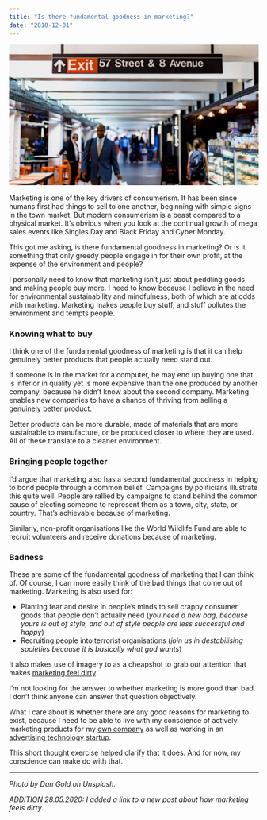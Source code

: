 ```yaml
---
title: "Is there fundamental goodness in marketing?"
date: "2018-12-01"
---
```


![Is there fundamental goodness in marketing](images/is-there-fundamental-goodness-in-marketing-1024x576.jpg)

Marketing is one of the key drivers of consumerism. It has been since humans first had things to sell to one another, beginning with simple signs in the town market. But modern consumerism is a beast compared to a physical market. It’s obvious when you look at the continual growth of mega sales events like Singles Day and Black Friday and Cyber Monday.

This got me asking, is there fundamental goodness in marketing? Or is it something that only greedy people engage in for their own profit, at the expense of the environment and people?

I personally need to know that marketing isn’t just about peddling goods and making people buy more. I need to know because I believe in the need for environmental sustainability and mindfulness, both of which are at odds with marketing. Marketing makes people buy stuff, and stuff pollutes the environment and tempts people.

### Knowing what to buy

I think one of the fundamental goodness of marketing is that it can help genuinely better products that people actually need stand out.

If someone is in the market for a computer, he may end up buying one that is inferior in quality yet is more expensive than the one produced by another company, because he didn’t know about the second company. Marketing enables new companies to have a chance of thriving from selling a genuinely better product.

Better products can be more durable, made of materials that are more sustainable to manufacture, or be produced closer to where they are used. All of these translate to a cleaner environment.

### Bringing people together

I’d argue that marketing also has a second fundamental goodness in helping to bond people through a common belief. Campaigns by politicians illustrate this quite well. People are rallied by campaigns to stand behind the common cause of electing someone to represent them as a town, city, state, or country. That’s achievable because of marketing.

Similarly, non-profit organisations like the World Wildlife Fund are able to recruit volunteers and receive donations because of marketing.

### Badness

These are some of the fundamental goodness of marketing that I can think of. Of course, I can more easily think of the bad things that come out of marketing. Marketing is also used for:

- Planting fear and desire in people’s minds to sell crappy consumer goods that people don’t actually need (_you need a new bag, because yours is out of style, and out of style people are less successful and happy_)
- Recruiting people into terrorist organisations (_join us in destabilising societies because it is basically what god wants_)

It also makes use of imagery to as a cheapshot to grab our attention that makes [marketing feel dirty](/2020-05-28-marketing-feels-dirty).

I’m not looking for the answer to whether marketing is more good than bad. I don’t think anyone can answer that question objectively.

What I care about is whether there are any good reasons for marketing to exist, because I need to be able to live with my conscience of actively marketing products for my [own company](https://angveilyu.com) as well as working in an [advertising technology startup](https://smartly.io).

This short thought exercise helped clarify that it does. And for now, my conscience can make do with that.

---

_Photo by Dan Gold on Unsplash._

_ADDITION 28.05.2020: I added a link to a new post about how marketing feels dirty._
